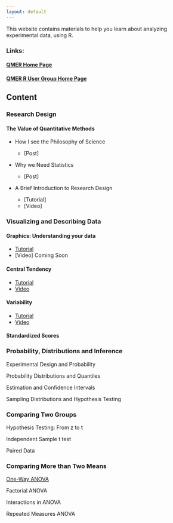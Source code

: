 ```yaml
---
layout: default
---
```


This website contains materials to help you learn about analyzing experimental data, using R.


### Links:

#### [QMER Home Page](https://aub.ie/qmer)

#### [QMER R User Group Home Page](https://auqmer.github.io/qmer_rug/)


## Content

### Research Design

#### The Value of Quantitative Methods

* How I see the Philosophy of Science
    - [Post]

* Why we Need Statistics
    - [Post]

* A Brief Introduction to Research Design
    - [Tutorial]
    - [Video]

### Visualizing and Describing Data

#### Graphics: Understanding your data

* [Tutorial](https://auqmer.github.io/ExperimenteR/graphing.html)
* [Video] Coming Soon

#### Central Tendency

* [Tutorial](https://auqmer.github.io/ExperimenteR/centralTendency.html)
* [Video](https://auburn.hosted.panopto.com/Panopto/Pages/Viewer.aspx?id=8d53677e-f7e5-4c52-88e8-ac2f0133d380)

#### Variability

* [Tutorial](https://auqmer.github.io/ExperimenteR/Variability.html)
* [Video](https://auburn.hosted.panopto.com/Panopto/Pages/Viewer.aspx?id=cad74732-e286-45be-8388-ac2f0144260b)

#### Standardized Scores


### Probability, Distributions and Inference

Experimental Design and Probability

Probability Distributions and Quantiles

Estimation and Confidence Intervals

Sampling Distributions and Hypothesis Testing

### Comparing Two Groups

Hypothesis Testing: From z to t

Independent Sample t test

Paired Data

### Comparing More than Two Means

[One-Way ANOVA](https://auqmer.github.io/ExperimenteR/onewayANOVA.html)

Factorial ANOVA

Interactions in ANOVA

Repeated Measures ANOVA